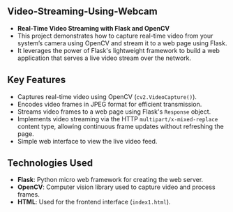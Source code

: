 ## Video-Streaming-Using-Webcam

- **Real-Time Video Streaming with Flask and OpenCV**
- This project demonstrates how to capture real-time video from your system’s camera using OpenCV and stream it to a web page using Flask.
- It leverages the power of Flask's lightweight framework to build a web application that serves a live video stream over the network.


## Key Features
- Captures real-time video using OpenCV (`cv2.VideoCapture()`).
- Encodes video frames in JPEG format for efficient transmission.
- Streams video frames to a web page using Flask's `Response` object.
- Implements video streaming via the HTTP `multipart/x-mixed-replace` content type, allowing continuous frame updates without refreshing the page.
- Simple web interface to view the live video feed.

## Technologies Used
- **Flask**: Python micro web framework for creating the web server.
- **OpenCV**: Computer vision library used to capture video and process frames.
- **HTML**: Used for the frontend interface (`index1.html`).

